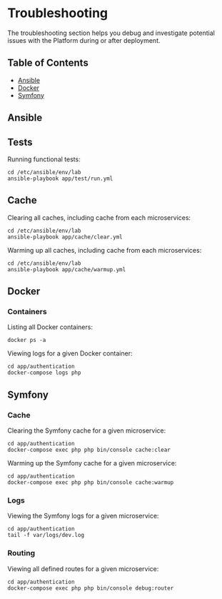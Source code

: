 # Troubleshooting

The troubleshooting section helps you debug and investigate potential issues with the Platform during or after deployment.

## Table of Contents

- [Ansible](#ansible)
- [Docker](#docker)
- [Symfony](#symfony)

## Ansible

## Tests

Running functional tests:

```
cd /etc/ansible/env/lab
ansible-playbook app/test/run.yml
```

## Cache

Clearing all caches, including cache from each microservices:

```
cd /etc/ansible/env/lab
ansible-playbook app/cache/clear.yml
```

Warming up all caches, including cache from each microservices:

```
cd /etc/ansible/env/lab
ansible-playbook app/cache/warmup.yml
```

## Docker

### Containers

Listing all Docker containers:

```
docker ps -a
```

Viewing logs for a given Docker container:

```
cd app/authentication
docker-compose logs php
```

## Symfony

### Cache

Clearing the Symfony cache for a given microservice:

```
cd app/authentication
docker-compose exec php php bin/console cache:clear
```

Warming up the Symfony cache for a given microservice:

```
cd app/authentication
docker-compose exec php php bin/console cache:warmup
```

### Logs

Viewing the Symfony logs for a given microservice:

```
cd app/authentication
tail -f var/logs/dev.log
```

### Routing

Viewing all defined routes for a given microservice:

```
cd app/authentication
docker-compose exec php php bin/console debug:router
```
